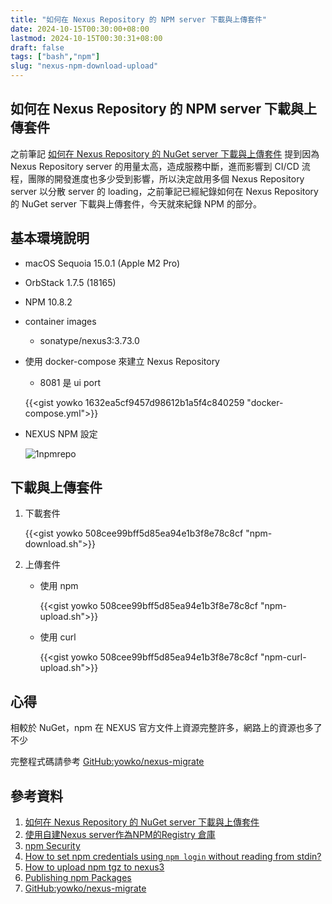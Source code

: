 ```yaml
---
title: "如何在 Nexus Repository 的 NPM server 下載與上傳套件"
date: 2024-10-15T00:30:00+08:00
lastmod: 2024-10-15T00:30:31+08:00
draft: false
tags: ["bash","npm"]
slug: "nexus-npm-download-upload"
---
```


## 如何在 Nexus Repository 的 NPM server 下載與上傳套件

之前筆記 [如何在 Nexus Repository 的 NuGet server 下載與上傳套件](/nexus-nuget-download-upload) 提到因為 Nexus Repository server 的用量太高，造成服務中斷，進而影響到 CI/CD 流程，團隊的開發進度也多少受到影響，所以決定啟用多個 Nexus Repository server 以分散 server 的 loading，之前筆記已經紀錄如何在 Nexus Repository 的 NuGet server 下載與上傳套件，今天就來紀錄 NPM 的部分。

## 基本環境說明

- macOS Sequoia 15.0.1 (Apple M2 Pro)
- OrbStack 1.7.5 (18165)
- NPM 10.8.2
- container images

     - sonatype/nexus3:3.73.0

- 使用 docker-compose 來建立 Nexus Repository

    - 8081 是 ui port

    {{<gist yowko 1632ea5cf9457d98612b1a5f4c840259 "docker-compose.yml">}}

- NEXUS NPM 設定

    ![1npmrepo](https://github.com/user-attachments/assets/0bf6b44a-5e97-4692-b300-823f8cb89de9)

## 下載與上傳套件

1. 下載套件

    {{<gist yowko 508cee99bff5d85ea94e1b3f8e78c8cf "npm-download.sh">}}

2. 上傳套件

    - 使用 npm

        {{<gist yowko 508cee99bff5d85ea94e1b3f8e78c8cf "npm-upload.sh">}}

    - 使用 curl

        {{<gist yowko 508cee99bff5d85ea94e1b3f8e78c8cf "npm-curl-upload.sh">}}

## 心得

相較於 NuGet，npm 在 NEXUS 官方文件上資源完整許多，網路上的資源也多了不少

完整程式碼請參考 [GitHub:yowko/nexus-migrate](https://github.com/yowko/nexus-migrate)

## 參考資料

1. [如何在 Nexus Repository 的 NuGet server 下載與上傳套件](/nexus-nuget-download-upload)
2. [使用自建Nexus server作為NPM的Registry 倉庫](https://cftang0827.medium.com/%E4%BD%BF%E7%94%A8%E8%87%AA%E5%BB%BAnexus-server%E4%BD%9C%E7%82%BAnpm%E7%9A%84registry-%E5%80%89%E5%BA%AB-e48327d47309)
3. [npm Security](https://help.sonatype.com/en/npm-security.html)
4. [How to set npm credentials using `npm login` without reading from stdin?](https://stackoverflow.com/questions/23460980/how-to-set-npm-credentials-using-npm-login-without-reading-from-stdin)
5. [How to upload npm tgz to nexus3](https://stackoverflow.com/questions/54399393/how-to-upload-npm-tgz-to-nexus3)
6. [Publishing npm Packages](https://help.sonatype.com/en/publishing-npm-packages.html)
7. [GitHub:yowko/nexus-migrate](https://github.com/yowko/nexus-migrate)
